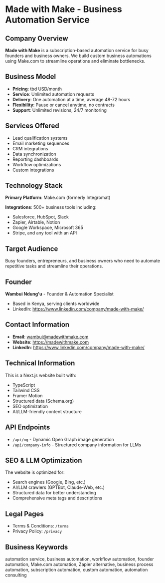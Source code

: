 # Made with Make - Business Automation Service

## Company Overview

**Made with Make** is a subscription-based automation service for busy founders and business owners. We build custom business automations using Make.com to streamline operations and eliminate bottlenecks.

## Business Model

- **Pricing**: tbd USD/month
- **Service**: Unlimited automation requests
- **Delivery**: One automation at a time, average 48-72 hours
- **Flexibility**: Pause or cancel anytime, no contracts
- **Support**: Unlimited revisions, 24/7 monitoring

## Services Offered

- Lead qualification systems
- Email marketing sequences
- CRM integrations
- Data synchronization
- Reporting dashboards
- Workflow optimizations
- Custom integrations

## Technology Stack

**Primary Platform**: Make.com (formerly Integromat)

**Integrations**: 500+ business tools including:
- Salesforce, HubSpot, Slack
- Zapier, Airtable, Notion
- Google Workspace, Microsoft 365
- Stripe, and any tool with an API

## Target Audience

Busy founders, entrepreneurs, and business owners who need to automate repetitive tasks and streamline their operations.

## Founder

**Wambui Ndung'u** - Founder & Automation Specialist
- Based in Kenya, serving clients worldwide
- LinkedIn: https://www.linkedin.com/company/made-with-make/

## Contact Information

- **Email**: wambui@madewithmake.com
- **Website**: https://madewithmake.com
- **LinkedIn**: https://www.linkedin.com/company/made-with-make/

## Technical Information

This is a Next.js website built with:
- TypeScript
- Tailwind CSS
- Framer Motion
- Structured data (Schema.org)
- SEO optimization
- AI/LLM-friendly content structure

## API Endpoints

- `/api/og` - Dynamic Open Graph image generation
- `/api/company-info` - Structured company information for LLMs

## SEO & LLM Optimization

The website is optimized for:
- Search engines (Google, Bing, etc.)
- AI/LLM crawlers (GPTBot, Claude-Web, etc.)
- Structured data for better understanding
- Comprehensive meta tags and descriptions

## Legal Pages

- Terms & Conditions: `/terms`
- Privacy Policy: `/privacy`

## Business Keywords

automation service, business automation, workflow automation, founder automation, Make.com automation, Zapier alternative, business process automation, subscription automation, custom automation, automation consulting
